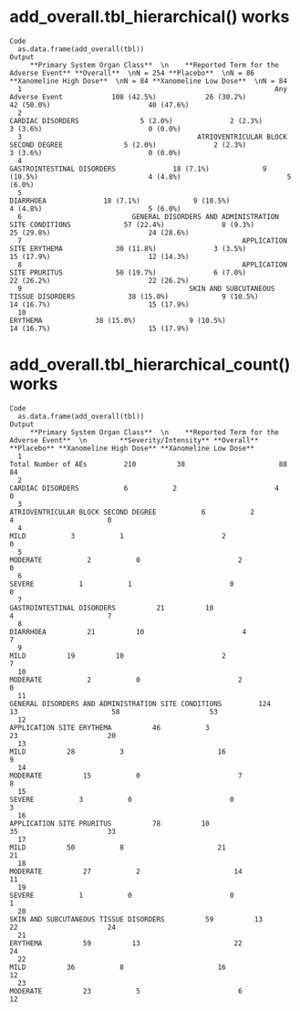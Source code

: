 # add_overall.tbl_hierarchical() works

    Code
      as.data.frame(add_overall(tbl))
    Output
         **Primary System Organ Class**  \n    **Reported Term for the Adverse Event** **Overall**  \nN = 254 **Placebo**  \nN = 86 **Xanomeline High Dose**  \nN = 84 **Xanomeline Low Dose**  \nN = 84
      1                                                              Any Adverse Event            108 (42.5%)            26 (30.2%)                         42 (50.0%)                        40 (47.6%)
      2                                                              CARDIAC DISORDERS               5 (2.0%)              2 (2.3%)                           3 (3.6%)                          0 (0.0%)
      3                                           ATRIOVENTRICULAR BLOCK SECOND DEGREE               5 (2.0%)              2 (2.3%)                           3 (3.6%)                          0 (0.0%)
      4                                                     GASTROINTESTINAL DISORDERS              18 (7.1%)             9 (10.5%)                           4 (4.8%)                          5 (6.0%)
      5                                                                      DIARRHOEA              18 (7.1%)             9 (10.5%)                           4 (4.8%)                          5 (6.0%)
      6                           GENERAL DISORDERS AND ADMINISTRATION SITE CONDITIONS             57 (22.4%)              8 (9.3%)                         25 (29.8%)                        24 (28.6%)
      7                                                      APPLICATION SITE ERYTHEMA             30 (11.8%)              3 (3.5%)                         15 (17.9%)                        12 (14.3%)
      8                                                      APPLICATION SITE PRURITUS             50 (19.7%)              6 (7.0%)                         22 (26.2%)                        22 (26.2%)
      9                                         SKIN AND SUBCUTANEOUS TISSUE DISORDERS             38 (15.0%)             9 (10.5%)                         14 (16.7%)                        15 (17.9%)
      10                                                                      ERYTHEMA             38 (15.0%)             9 (10.5%)                         14 (16.7%)                        15 (17.9%)

# add_overall.tbl_hierarchical_count() works

    Code
      as.data.frame(add_overall(tbl))
    Output
         **Primary System Organ Class**  \n    **Reported Term for the Adverse Event**  \n        **Severity/Intensity** **Overall** **Placebo** **Xanomeline High Dose** **Xanomeline Low Dose**
      1                                                                                              Total Number of AEs         210          38                       88                      84
      2                                                                                                CARDIAC DISORDERS           6           2                        4                       0
      3                                                                             ATRIOVENTRICULAR BLOCK SECOND DEGREE           6           2                        4                       0
      4                                                                                                             MILD           3           1                        2                       0
      5                                                                                                         MODERATE           2           0                        2                       0
      6                                                                                                           SEVERE           1           1                        0                       0
      7                                                                                       GASTROINTESTINAL DISORDERS          21          10                        4                       7
      8                                                                                                        DIARRHOEA          21          10                        4                       7
      9                                                                                                             MILD          19          10                        2                       7
      10                                                                                                        MODERATE           2           0                        2                       0
      11                                                            GENERAL DISORDERS AND ADMINISTRATION SITE CONDITIONS         124          13                       58                      53
      12                                                                                       APPLICATION SITE ERYTHEMA          46           3                       23                      20
      13                                                                                                            MILD          28           3                       16                       9
      14                                                                                                        MODERATE          15           0                        7                       8
      15                                                                                                          SEVERE           3           0                        0                       3
      16                                                                                       APPLICATION SITE PRURITUS          78          10                       35                      33
      17                                                                                                            MILD          50           8                       21                      21
      18                                                                                                        MODERATE          27           2                       14                      11
      19                                                                                                          SEVERE           1           0                        0                       1
      20                                                                          SKIN AND SUBCUTANEOUS TISSUE DISORDERS          59          13                       22                      24
      21                                                                                                        ERYTHEMA          59          13                       22                      24
      22                                                                                                            MILD          36           8                       16                      12
      23                                                                                                        MODERATE          23           5                        6                      12

